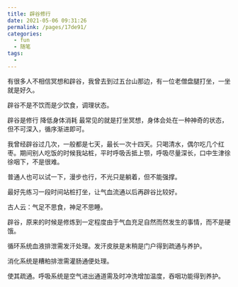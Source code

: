 ```yaml
---
title: 辟谷修行
date: 2021-05-06 09:31:26
permalink: /pages/17de91/
categories:
  - fun
  - 随笔
tags:
  - 
---
```

有很多人不相信冥想和辟谷，我曾去到过五台山那边，有一位老僧盘腿打坐，一坐就是好久。

辟谷不是不饮而是少饮食，调理状态。

辟谷是修行 降低身体消耗 最常见的就是打坐冥想，身体会处在一种神奇的状态，但不可深入，循序渐进即可。

我曾经辟谷过几次，一般都是七天，最长一次十四天。只喝清水，偶尔吃几个红枣。期间别人吃饭的时候我站桩，平时呼吸舌抵上颚，呼吸尽量深长，口中生津徐徐咽下，不是很难。

普通人也可以试一下，漫步也行，不光只是躺着，但不能强撑。

最好先练习一段时间站桩打坐，让气血流通以后再辟谷比较好。

古人云：气足不思食，神足不思睡。

辟谷，原来的时候是修炼到一定程度由于气血充足自然而然发生的事情，而不是硬饿。

循环系统血液排泄需发汗处理。发汗皮肤是末稍是门户得到疏通与养护。

消化系统是糟粕排泄需灌肠通便处理。

使其疏通。呼吸系统是空气进出通道需及时冲洗增加温度，吞咽功能得到养护。

